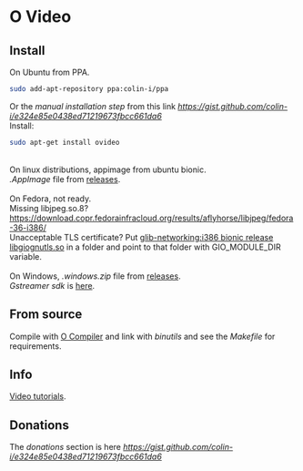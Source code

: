 # O Video

## Install
On Ubuntu from PPA.
```sh
sudo add-apt-repository ppa:colin-i/ppa
```
Or the *manual installation step* from this link *https://gist.github.com/colin-i/e324e85e0438ed71219673fbcc661da6* \
Install:
```sh
sudo apt-get install ovideo
```
\
On linux distributions, appimage from ubuntu bionic.\
<i>.AppImage</i> file from [releases](https://github.com/colin-i/ostream/releases).\
\
On Fedora, not ready.\
Missing libjpeg.so.8? https://download.copr.fedorainfracloud.org/results/aflyhorse/libjpeg/fedora-36-i386/ \
Unacceptable TLS certificate? Put [glib-networking:i386 bionic release libgiognutls.so](https://github.com/colin-i/test/releases/download/1.1/libgiognutls.so) in a folder and point to that folder with GIO_MODULE_DIR variable. \
\
On Windows, <i>.windows.zip</i> file from [releases](https://github.com/colin-i/ostream/releases).\
<i>Gstreamer sdk</i> is [here](https://www.freedesktop.org/software/gstreamer-sdk/data/packages/windows/x86/).

## From source
Compile with [O Compiler](https://github.com/colin-i/o) and link with
<i>binutils</i> and see the <i>Makefile</i> for requirements.

## Info
[Video tutorials](https://www.youtube.com/channel/UC7I-BgCSgKI9uxvNsdkE-wg).

## Donations
The *donations* section is here
*https://gist.github.com/colin-i/e324e85e0438ed71219673fbcc661da6*
